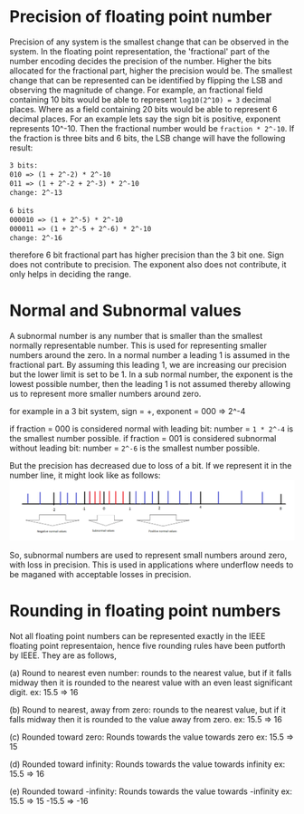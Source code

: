 # Precision of floating point number

Precision of any system is the smallest change that can be observed in the system. In the floating point representation, the 'fractional' part of the number encoding decides the precision of the number. Higher the bits allocated for the fractional part, higher the precision would be. The smallest change that can be represented can be identified by flipping the LSB and observing the magnitude of change.
For example, an fractional field containing 10 bits would be able to represent `log10(2^10) = 3` decimal places. Where as a field containing 20 bits would be able to represent 6 decimal places. 
For an example lets say the sign bit is positive, exponent represents 10^-10. Then the fractional number would be `fraction * 2^-10`. If the fraction is three bits and 6 bits, the LSB change will have the following result:
```
3 bits:
010 => (1 + 2^-2) * 2^-10
011 => (1 + 2^-2 + 2^-3) * 2^-10
change: 2^-13

6 bits
000010 => (1 + 2^-5) * 2^-10
000011 => (1 + 2^-5 + 2^-6) * 2^-10
change: 2^-16
```

therefore 6 bit fractional part has higher precision than the 3 bit one. Sign does not contribute to precision. The exponent also does not contribute, it only helps in deciding the range.

# Normal and Subnormal values

A subnormal number is any number that is smaller than the smallest normally representable number. This is used for representing smaller numbers around the zero. In a normal number a leading 1 is assumed in the fractional part. By assuming this leading 1, we are increasing our precision but the lower limit is set to be 1. In a sub normal  number, the exponent is the lowest possible number, then the leading 1 is not assumed thereby allowing us to represent more smaller numbers around zero.

for example in a 3 bit system,
sign = +, exponent = 000 => 2^-4

if fraction = 000 is considered normal with leading bit: number = `1 * 2^-4` is the smallest number possible.
if fraction = 001 is considered subnormal without leading bit: number = `2^-6` is the smallest number possible.

But the precision has decreased due to loss of a bit. If we represent it in the number line, it might look like as follows:
![Number line](nla.png "Number line")

So, subnormal numbers are used to represent small numbers around zero, with loss in precision. This is used in applications where underflow needs to be maganed with acceptable losses in precision.

# Rounding in floating point numbers

Not all floating point numbers can be represented exactly in the IEEE floating point representaion, hence five rounding rules have been putforth by IEEE. They are as follows,
 
(a) Round to nearest even number: rounds to the nearest value, but if it falls midway then it is rounded to the nearest value with an even least significant digit.
ex: 15.5 => 16

(b) Round to nearest, away from zero: rounds to the nearest value, but if it falls midway then it is rounded to the value away from zero.
ex: 15.5 => 16

(c) Rounded toward zero: Rounds towards the value towards zero
ex: 15.5 => 15

(d) Rounded toward infinity: Rounds towards the value towards infinity
ex: 15.5 => 16

(e) Rounded toward -infinity: Rounds towards the value towards -infinity
ex: 15.5 => 15
	-15.5 => -16
